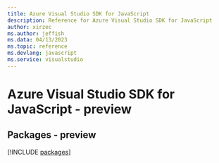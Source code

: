 ```yaml
---
title: Azure Visual Studio SDK for JavaScript
description: Reference for Azure Visual Studio SDK for JavaScript
author: xirzec
ms.author: jeffish
ms.data: 04/13/2023
ms.topic: reference
ms.devlang: javascript
ms.service: visualstudio
---
```

# Azure Visual Studio SDK for JavaScript - preview
## Packages - preview
[!INCLUDE [packages](visual-studio-index.md)]